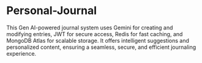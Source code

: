 # Personal-Journal
This Gen AI-powered journal system uses Gemini for creating and modifying entries, JWT for secure access, Redis for fast caching, and MongoDB Atlas for scalable storage. It offers intelligent suggestions and personalized content, ensuring a seamless, secure, and efficient journaling experience.
